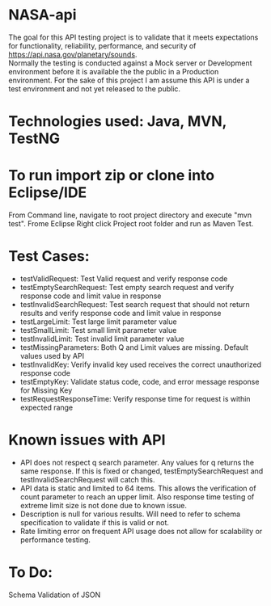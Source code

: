 # NASA-api

The goal for this API testing project is to validate that it meets expectations for functionality, reliability, performance, and security of https://api.nasa.gov/planetary/sounds.  
Normally the testing is conducted against a Mock server or Development environment before it is available the the public in a Production
environment.  For the sake of this project I am assume this API is under a test environment and not yet released to the public.

# Technologies used: Java, MVN, TestNG

# To run import zip or clone into Eclipse/IDE
From Command line, navigate to root project directory and execute "mvn test".
Frome Eclipse Right click Project root folder and run as Maven Test.

# Test Cases:
* testValidRequest: Test Valid request and verify response code
* testEmptySearchRequest: Test empty search request and verify response code and limit value in response
* testInvalidSearchRequest: Test search request that should not return results and verify response code and limit value in response	
* testLargeLimit: Test large limit parameter value
* testSmallLimit: Test small limit parameter value
* testInvalidLimit: Test invalid limit parameter value
* testMissingParameters: Both Q and Limit values are missing.  Default values used by API
* testInvalidKey: Verify invalid key used receives the correct unauthorized response code
* testEmptyKey: Validate status code, code, and error message response for Missing Key
* testRequestResponseTime: Verify response time for request is within expected range

# Known issues with API
* API does not respect q search parameter. Any values for q returns the same response.  If this is fixed or changed, testEmptySearchRequest and testInvalidSearchRequest will catch this.
* API data is static and limited to 64 items.  This allows the verification of count parameter to reach an upper limit.  Also response time testing of extreme limit size is not done due to known issue.
* Description is null for various results.  Will need to refer to schema specification to validate if this is valid or not.
* Rate limiting error on frequent API usage does not allow for scalability or performance testing.  

# To Do:
Schema Validation of JSON 
